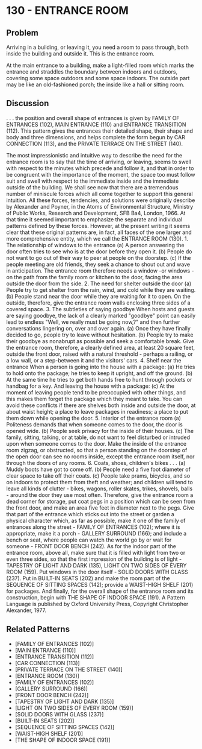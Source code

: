 # 130 - ENTRANCE ROOM

## Problem

Arriving in a building, or leaving it, you need a room to pass through, both inside the building and outside it. This is the entrance room.

At the main entrance to a building, make a light-filled room which marks the entrance and straddles the boundary between indoors and outdoors, covering some space outdoors and some space indoors. The outside part may be like an old-fashioned porch; the inside like a hall or sitting room.

## Discussion

. . . the position and overall shape of entrances is given by FAMILY OF ENTRANCES (102), MAIN ENTRANCE (110) and ENTRANCE TRANSITION (112). This pattern gives the entrances their detailed shape, their shape and body and three dimensions, and helps complete the form begun by CAR CONNECTION (113), and the PRIVATE TERRACE ON THE STREET (140).

The most impressionistic and intuitive way to describe the need for the entrance room is to say that the time of arriving, or leaving, seems to swell with respect to the minutes which precede and follow it, and that in order to be congruent with the importance of the moment, the space too must follow suit and swell with respect to the immediate inside and the immediate outside of the building. We shall see now that there are a tremendous number of miniscule forces which all come together to support this general intuition. All these forces, tendencies, and solutions were originally describe by Alexander and Poyner, in the Atoms of Environmental Structure, Ministry of Public Works, Research and Development, SFB Ba4, London, 1966. At that time it seemed important to emphasize the separate and individual patterns defined by these forces. However, at the present writing it seems clear that these original patterns are, in fact, all faces of the one larger and more comprehensive entity, which we call the ENTRANCE ROOM (130). 1. The relationship of windows to the entrance (a) A person answering the door often tries to see who is at the door before they open it. (b) People do not want to go out of their way to peer at people on the doorstep. (c) If the people meeting are old friends, they seek a chance to shout out and wave in anticipation. The entrance room therefore needs a window -or windows - on the path from the family room or kitchen to the door, facing the area outside the door from the side. 2. The need for shelter outside the door (a) People try to get shelter from the rain, wind, and cold while they are waiting. (b) People stand near the door while they are waiting for it to open. On the outside, therefore, give the entrance room walls enclosing three sides of a covered space. 3. The subtleties of saying goodbye When hosts and guests are saying goodbye, the lack of a clearly marked "goodbye" point can easily lead to endless "Well, we really must be going now,?" and then further conversations lingering on, over and over again. (a) Once they have finally decided to go, people try to leave without hesitation. (b) People try to make their goodbye as nonabrupt as possible and seek a comfortable break. Give the entrance room, therefore, a clearly defined area, at least 20 square feet, outside the front door, raised with a natural threshold - perhaps a railing, or a low wall, or a step-between it and the visitors' cars. 4. Shelf near the entrance When a person is going into the house with a package: (a) He tries to hold onto the package; he tries to keep it upright, and off the ground. (b) At the same time he tries to get both hands free to hunt through pockets or handbag for a key. And leaving the house with a package: (c) At the moment of leaving people tend to be preoccupied with other things, and this makes them forget the package which they meant to take. You can avoid these conflicts if there are shelves both inside and outside the door, at about waist height; a place to leave packages in readiness; a place to put them down while opening the door. 5. Interior of the entrance room (a) Politeness demands that when someone comes to the door, the door is opened wide. (b) People seek privacy for the inside of their houses. (c) The family, sitting, talking, or at table, do not want to feel disturbed or intruded upon when someone comes to the door. Make the inside of the entrance room zigzag, or obstructed, so that a person standing on the doorstep of the open door can see no rooms inside, except the entrance room itself, nor through the doors of any rooms. 6. Coats, shoes, children's bikes . . . (a) Muddy boots have got to come off. (b) People need a five foot diameter of clear space to take off their coats. (c) People take prams, bicycles, and so on indoors to protect them from theft and weather; and children will tend to leave all kinds of clutter - bikes, wagons, roller skates, trikes, shovels, balls - around the door they use most often. Therefore, give the entrance room a dead corner for storage, put coat pegs in a position which can be seen from the front door, and make an area five feet in diameter next to the pegs. Give that part of the entrance which sticks out into the street or garden a physical character which, as far as possible, make it one of the family of entrances along the street - FAMILY OF ENTRANCES (102); where it is appropriate, make it a porch - GALLERY SURROUND (166); and include a bench or seat, where people can watch the world go by or wait for someone - FRONT DOOR BENCH (242). As for the indoor part of the entrance room, above all, make sure that it is filled with light from two or even three sides, so that the first impression of the building is of light - TAPESTRY OF LIGHT AND DARK (135), LIGHT ON TWO SIDES OF EVERY ROOM (159). Put windows in the door itself - SOLID DOORS WITH GLASS (237). Put in BUILT-IN SEATS (202) and make the room part of the SEQUENCE OF SITTING SPACES (142); provide a WAIST-HIGH SHELF (201) for packages. And finally, for the overall shape of the entrance room and its construction, begin with THE SHAPE OF INDOOR SPACE (191). A Pattern Language is published by Oxford University Press, Copyright Christopher Alexander, 1977.

## Related Patterns

- [FAMILY OF ENTRANCES (102)]
- [MAIN ENTRANCE (110)]
- [ENTRANCE TRANSITION (112)]
- [CAR CONNECTION (113)]
- [PRIVATE TERRACE ON THE STREET (140)]
- [ENTRANCE ROOM (130)]
- [FAMILY OF ENTRANCES (102)]
- [GALLERY SURROUND (166)]
- [FRONT DOOR BENCH (242)]
- [TAPESTRY OF LIGHT AND DARK (135)]
- [LIGHT ON TWO SIDES OF EVERY ROOM (159)]
- [SOLID DOORS WITH GLASS (237)]
- [BUILT-IN SEATS (202)]
- [SEQUENCE OF SITTING SPACES (142)]
- [WAIST-HIGH SHELF (201)]
- [THE SHAPE OF INDOOR SPACE (191)]
